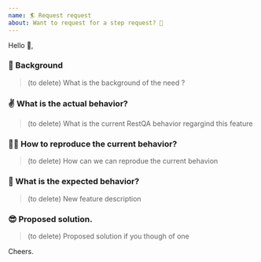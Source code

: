 ```yaml
---
name: 🏄 Request request
about: Want to request for a step request? 🦏
---
```


Hello 👋,

### 👀 Background 

> (to delete)  What is the background of the need ?

### ✌️ What is the actual behavior? 

>  (to delete) What is the current RestQA behavior regargind this feature

### 🕵️‍♀️ How to reproduce the current behavior? 

>  (to delete) How can we can reprodue the current behavion

###   🤞 What is the expected behavior?

>  (to delete) New feature description

###   😎 Proposed solution.

>  (to delete) Proposed solution if you though of one

Cheers.



